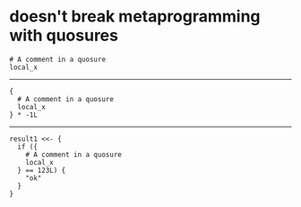 # doesn't break metaprogramming with quosures

    # A comment in a quosure
    local_x

---

    {
      # A comment in a quosure
      local_x
    } * -1L

---

    result1 <<- {
      if ({
        # A comment in a quosure
        local_x
      } == 123L) {
        "ok"
      }
    }

